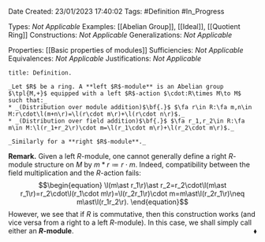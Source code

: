 <div class="topSpace"></div>

Date Created: 23/01/2023 17:40:02
Tags: #Definition #In_Progress

Types: _Not Applicable_
Examples: [[Abelian Group]], [[Ideal]], [[Quotient Ring]]
Constructions: _Not Applicable_
Generalizations: _Not Applicable_

Properties: [[Basic properties of modules]]
Sufficiencies: _Not Applicable_
Equivalences: _Not Applicable_
Justifications: _Not Applicable_

``` ad-Definition
title: Definition.

_Let $R$ be a ring. A **left $R$-module** is an Abelian group $\tpl{M,+}$ equipped with a left $R$-action $\cdot:R\times M\to M$ such that:_
* _(Distribution over module addition)$\bf{.}$ $\fa r\in R:\fa m,n\in M:r\cdot\l(m+n\r)=\l(r\cdot m\r)+\l(r\cdot n\r)$._
* _(Distribution over field addition)$\bf{.}$ $\fa r_1,r_2\in R:\fa m\in M:\l(r_1+r_2\r)\cdot m=\l(r_1\cdot m\r)+\l(r_2\cdot m\r)$._

_Similarly for a **right $R$-module**._

```

**Remark.** Given a left $R$-module, one cannot generally define a right $R$-module structure on $M$ by $m\ast r\coloneqq r\cdot m$. Indeed, compatibility between the field multiplication and the $R$-action fails:
$$\begin{equation}
    \l(m\ast r_1\r)\ast r_2=r_2\cdot\l(m\ast r_1\r)=r_2\cdot\l(r_1\cdot m\r)=\l(r_2r_1\r)\cdot m=m\ast\l(r_2r_1\r)\neq m\ast\l(r_1r_2\r).
\end{equation}$$
However, we see that if $R$ is commutative, then this construction works (and vice versa from a right to a left $R$-module). In this case, we shall simply call either an **$R$-module**.<span style="float:right;">$\blacklozenge$</span>
